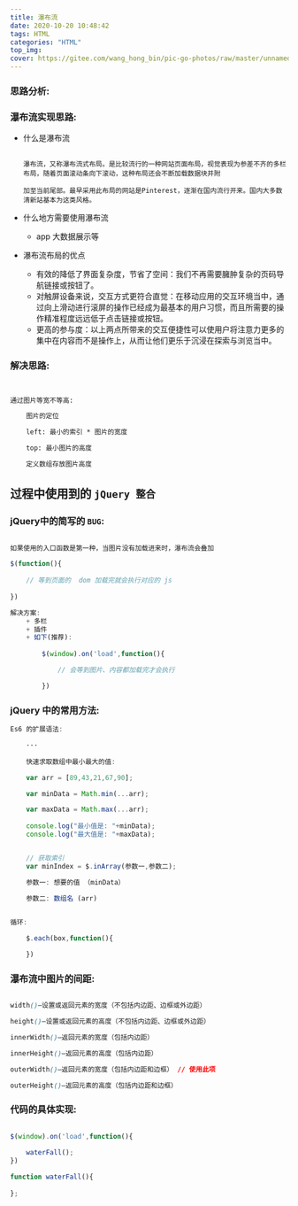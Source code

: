 ```yaml
---
title: 瀑布流
date: 2020-10-20 10:48:42
tags: HTML
categories: "HTML"
top_img:
cover: https://gitee.com/wang_hong_bin/pic-go-photos/raw/master/unnamed.jpg
---
```


### 思路分析:



### 瀑布流实现思路:

+ 什么是瀑布流

  ```text
  
  瀑布流，又称瀑布流式布局。是比较流行的一种网站页面布局，视觉表现为参差不齐的多栏布局，随着页面滚动条向下滚动，这种布局还会不断加载数据块并附
  
  加至当前尾部。最早采用此布局的网站是Pinterest，逐渐在国内流行开来。国内大多数清新站基本为这类风格。
  
  ```

  

+ 什么地方需要使用瀑布流

  + app 大数据展示等



+ 瀑布流布局的优点
  + 有效的降低了界面复杂度，节省了空间：我们不再需要臃肿复杂的页码导航链接或按钮了。
  + 对触屏设备来说，交互方式更符合直觉：在移动应用的交互环境当中，通过向上滑动进行滚屏的操作已经成为最基本的用户习惯，而且所需要的操作精准程度远远低于点击链接或按钮。
  + 更高的参与度：以上两点所带来的交互便捷性可以使用户将注意力更多的集中在内容而不是操作上，从而让他们更乐于沉浸在探索与浏览当中。

### 解决思路:

```html


通过图片等宽不等高:

    图片的定位

    left: 最小的索引 * 图片的宽度

    top: 最小图片的高度

    定义数组存放图片高度


```

## 过程中使用到的 `jQuery 整合`



### jQuery中的简写的 `BUG`:

```javascript

如果使用的入口函数是第一种，当图片没有加载进来时，瀑布流会叠加

$(function(){
    
    // 等到页面的  dom 加载完就会执行对应的 js
    
})

解决方案:
    + 多栏
    + 插件
    + 如下(推荐):
       
    	$(window).on('load',function(){

            // 会等到图片、内容都加载完才会执行

        })

```



### jQuery 中的常用方法:

```javascript
Es6 的扩展语法:

	···
    
    快速求取数组中最小最大的值:

    var arr = [89,43,21,67,90]; 

	var minData = Math.min(...arr);

	var maxData = Math.max(...arr);
    
	console.log("最小值是: "+minData);
	console.log("最大值是: "+maxData);


    // 获取索引
    var minIndex = $.inArray(参数一,参数二);

	参数一: 想要的值 （minData）
    
    参数二: 数组名 (arr)

```

```javascript

循环:

    $.each(box,function(){

    })

```



### 瀑布流中图片的间距:

```css

width()—设置或返回元素的宽度（不包括内边距、边框或外边距）

height()—设置或返回元素的高度（不包括内边距、边框或外边距）

innerWidth()—返回元素的宽度（包括内边距）

innerHeight()—返回元素的高度（包括内边距）

outerWidth()—返回元素的宽度（包括内边距和边框） // 使用此项

outerHeight()—返回元素的高度（包括内边距和边框）

```



### 代码的具体实现:

```javascript

$(window).on('load',function(){
   
    waterFall();
})

function waterFall(){
    
};
```

